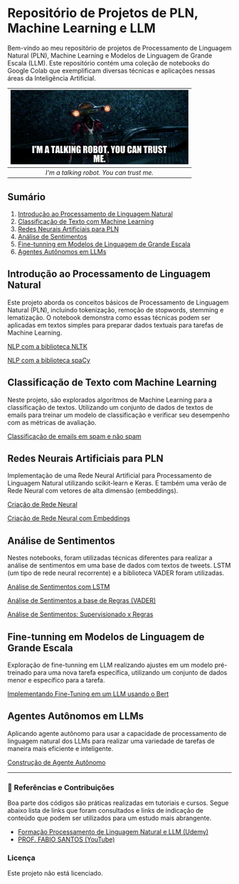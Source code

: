 # Repositório de Projetos de PLN, Machine Learning e LLM

Bem-vindo ao meu repositório de projetos de Processamento de Linguagem Natural (PLN), Machine Learning e Modelos de Linguagem de Grande Escala (LLM). Este repositório contém uma coleção de notebooks do Google Colab que exemplificam diversas técnicas e aplicações nessas áreas da Inteligência Artificial.

<div align="center">
  
| ![I'm a talking robot You can trust me](files/talking_robot.gif) |
|:--:|
| *I'm a talking robot. You can trust me.* |

</div>

## Sumário

1. [Introdução ao Processamento de Linguagem Natural](#introdução-ao-processamento-de-linguagem-natural)
2. [Classificação de Texto com Machine Learning](#classificação-de-texto-com-machine-learning)
3. [Redes Neurais Artificiais para PLN](#redes-neurais-artificiais-para-pln)
4. [Análise de Sentimentos](#análise-de-sentimentos)
5. [Fine-tunning em Modelos de Linguagem de Grande Escala](#fine-tunning-em-modelos-de-linguagem-de-grande-escala)
6. [Agentes Autônomos em LLMs](#agentes-autônomos-em-llms)



## Introdução ao Processamento de Linguagem Natural

Este projeto aborda os conceitos básicos de Processamento de Linguagem Natural (PLN), incluindo tokenização, remoção de stopwords, stemming e lematização. O notebook demonstra como essas técnicas podem ser aplicadas em textos simples para preparar dados textuais para tarefas de Machine Learning.

[NLP com a biblioteca NLTK](NLP_com_NLTK.ipynb)

[NLP com a biblioteca spaCy](NLP_com_spaCy.ipynb)



## Classificação de Texto com Machine Learning

Neste projeto, são explorados algoritmos de Machine Learning para a classificação de textos. Utilizando um conjunto de dados de textos de emails para treinar um modelo de classificação e verificar seu desempenho com as métricas de avaliação.

[Classificação de emails em spam e não spam](Spam_email_classification_ML.ipynb)



## Redes Neurais Artificiais para PLN

Implementação de uma Rede Neural Artificial para Processamento de Linguagem Natural utilizando scikit-learn e Keras. E também uma verão de Rede Neural com vetores de alta dimensão (embeddings).

[Criação de Rede Neural](notebooks/gerenciamento_llm.ipynb)

[Criação de Rede Neural com Embeddings](notebooks/gerenciamento_llm.ipynb)



## Análise de Sentimentos

Nestes notebooks, foram utilizadas técnicas diferentes para realizar a análise de sentimentos em uma base de dados com textos de tweets. LSTM (um tipo de rede neural recorrente) e a biblioteca VADER foram utilizadas.

[Análise de Sentimentos com LSTM](notebooks/analise_sentimentos_bert.ipynb)

[Análise de Sentimentos a base de Regras (VADER)](notebooks/analise_sentimentos_bert.ipynb)

[Análise de Sentimentos: Supervisionado x Regras](notebooks/analise_sentimentos_bert.ipynb)



## Fine-tunning em Modelos de Linguagem de Grande Escala

Exploração de fine-tunning em LLM realizando ajustes em um modelo pré-treinado para uma nova tarefa específica, utilizando um conjunto de dados menor e específico para a tarefa.

[Implementando Fine-Tuning em um LLM usando o Bert](notebooks/geracao_texto_gpt3.ipynb)



## Agentes Autônomos em LLMs

Aplicando agente autônomo para usar a capacidade de processamento de linguagem natural dos LLMs para realizar uma variedade de tarefas de maneira mais eficiente e inteligente.

[Construção de Agente Autônomo](notebooks/geracao_texto_gpt3.ipynb)

---

### 🔗 Referências e Contribuições

Boa parte dos códigos são práticas realizadas em tutoriais e cursos. Segue abaixo lista de links que foram consultados e links de indicação de conteúdo que podem ser utilizados para um estudo mais abrangente.

+ [Formação Processamento de Linguagem Natural e LLM (Udemy)]([notebooks/geracao_texto_gpt3.ipynb](https://www.udemy.com/course/formacao-processamento-de-linguagem-natural-nlp/?couponCode=THANKSLEARNER24))
+ [PROF. FABIO SANTOS (YouTube)](https://www.youtube.com/@Prof.FabioSantos)

### Licença

Este projeto não está licenciado.

